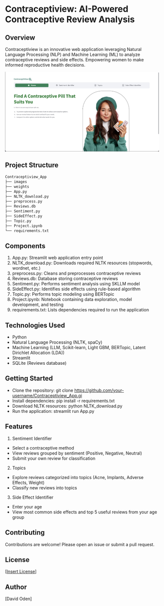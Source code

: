 Contraceptiview: AI-Powered Contraceptive Review Analysis
===========================================================

Overview
-----------
Contraceptiview is an innovative web application leveraging Natural Language Processing (NLP) and Machine Learning (ML) to analyze contraceptive reviews and side effects. Empowering women to make informed reproductive health decisions.

![Contraceptiview](https://github.com/OdenDavid/Contraceptiview_App/blob/main/Home.png)

Project Structure
-------------------
```
Contraceptiview_App
├── images
├── weights
├── App.py
├── NLTK_download.py
├── preprocess.py
├── Reviews.db
├── Sentiment.py
├── SideEffect.py
├── Topic.py
├── Project.ipynb
└── requirements.txt
```

Components
------------
1. App.py: Streamlit web application entry point
2. NLTK_download.py: Downloads required NLTK resources (stopwords, wordnet, etc.)
3. preprocess.py: Cleans and preprocesses contraceptive reviews
4. Reviews.db: Database storing contraceptive reviews
5. Sentiment.py: Performs sentiment analysis using SKLLM model
6. SideEffect.py: Identifies side effects using rule-based algorithm
7. Topic.py: Performs topic modeling using BERTopic
8. Project.ipynb: Notebook containing data exploration, model development, and testing
9. requirements.txt: Lists dependencies required to run the application

Technologies Used
--------------------
* Python
* Natural Language Processing (NLTK, spaCy)
* Machine Learning (LLM, Scikit-learn, Light GBM, BERTopic, Latent Dirichlet Allocation (LDA))
* Streamlit
* SQLite (Reviews database)

Getting Started
---------------
* Clone the repository: git clone https://github.com/your-username/Contraceptiview_App.gi
* Install dependencies: pip install -r requirements.txt
* Download NLTK resources: python NLTK_download.py
* Run the application: streamlit run App.py

Features
------------
1. Sentiment Identifier
  * Select a contraceptive method
  * View reviews grouped by sentiment (Positive, Negative, Neutral)
  * Submit your own review for classification
2. Topics
  * Explore reviews categorized into topics (Acne, Implants, Adverse Effects, Weight)
  * Classify new reviews into topics
3. Side Effect Identifier
  * Enter your age
  * View most common side effects and top 5 useful reviews from your age group

Contributing
------------
Contributions are welcome! Please open an issue or submit a pull request.

License
-------
[[Insert License](https://github.com/OdenDavid/Contraceptiview_App/blob/main/LICENSE)]

Author
--------
[David Oden]
